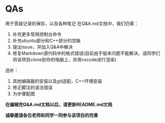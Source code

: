 # QAs
用于答疑记录的保存，以及各种笔记
在Q&A.md文档中，我们仍需：
1. 补充更多常用控制台命令
2. 补充ubuntu部分和C++部分的空缺
3. 提出issue，并加入Q&A中解决
4. 修复Markdown源代码中的格式错误(目前由于版本问题不能解决，请同学们将该项目clone到你的电脑上，并用vscode进行渲染)

选补：
1. 其他编辑器的安装以及git适配，C++环境安装
2. 修正脚注的语法错误
3. 为步骤配图

**在编辑完Q&A.md文档以后，请更新README.md文档**

**诚挚邀请各位老师和同学一同参与该项目的完善**
